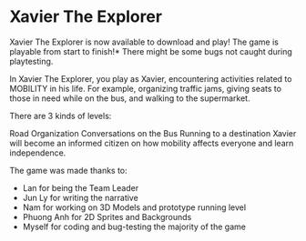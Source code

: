 # Xavier The Explorer

Xavier The Explorer is now available to download and play!
The game is playable from start to finish!*
There might be some bugs not caught during playtesting.

In Xavier The Explorer, you play as Xavier, encountering activities related to MOBILITY in his life. For example, organizing traffic jams, giving seats to those in need while on the bus, and walking to the supermarket.

There are 3 kinds of levels:

Road Organization
Conversations on the Bus
Running to a destination
Xavier will become an informed citizen on how mobility affects everyone and learn independence.

The game was made thanks to:
- Lan for being the Team Leader
- Jun Ly for writing the narrative
- Nam for working on 3D Models and prototype running level
- Phuong Anh for 2D Sprites and Backgrounds
- Myself for coding and bug-testing the majority of the game
